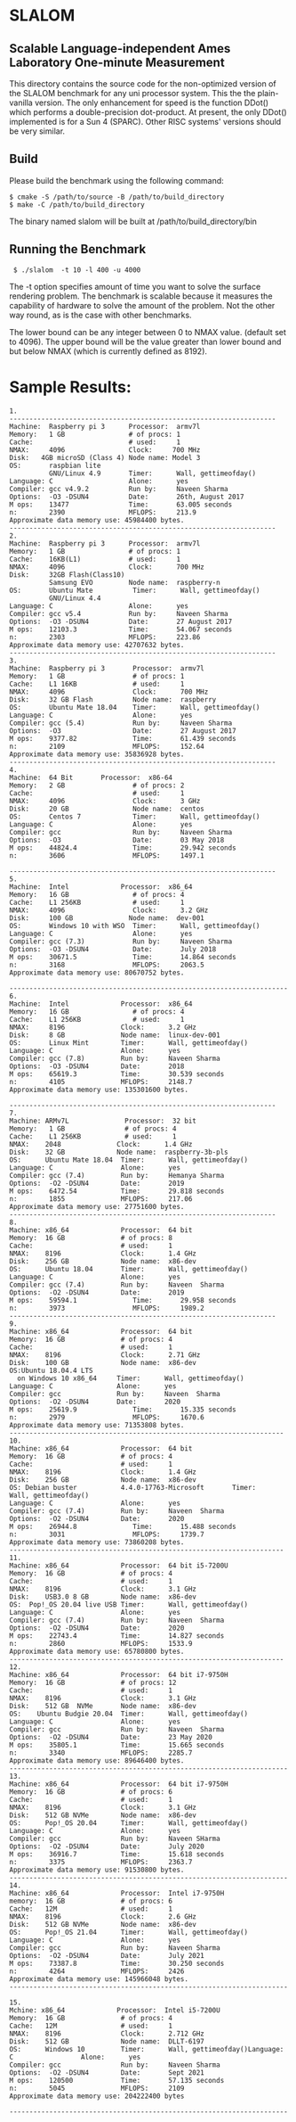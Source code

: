 #  SLALOM
## Scalable Language-independent Ames Laboratory One-minute Measurement

This directory contains the source code for the non-optimized version of the
SLALOM benchmark for any uni processor system.  This the the plain-vanilla
version.  The only enhancement for speed is the function DDot() which
performs a double-precision dot-product.  At present, the only DDot()
implemented is for a Sun 4 (SPARC).  Other RISC systems' versions should be
very similar.

 ## Build
Please build the benchmark using the following command:
```
$ cmake -S /path/to/source -B /path/to/build_directory
$ make -C /path/to/build_directory
```
The binary named slalom will be built at /path/to/build_directory/bin

## Running the Benchmark

``` $ ./slalom  -t 10 -l 400 -u 4000```

The -t option specifies amount of time you want to solve the surface rendering problem. The benchmark is scalable because it measures the capability of hardware to solve the amount of the problem. Not the other way round, as is the case with other benchmarks. 

The lower bound can be any integer between 0 to NMAX value. (default set to 4096). 
The upper bound will be the value greater than lower bound and but below NMAX (which is currently defined as 8192).

Sample Results:
================
```
1.
-------------------------------------------------------------------
Machine:  Raspberry pi 3      Processor:  armv7l
Memory:   1 GB                # of procs: 1
Cache:                        # used:     1
NMAX:     4096                Clock:     700 MHz
Disk:   4GB microSD (Class 4) Node name: Model 3 
OS:       raspbian lite
          GNU/Linux 4.9       Timer:      Wall, gettimeofday()
Language: C                   Alone:      yes
Compiler: gcc v4.9.2          Run by:     Naveen Sharma
Options:  -O3 -DSUN4          Date:       26th, August 2017
M ops:    13477               Time:       63.005 seconds
n:        2390                MFLOPS:     213.9
Approximate data memory use: 45984400 bytes.
-------------------------------------------------------------------
2.
Machine:  Raspberry pi 3      Processor:  armv7l
Memory:   1 GB                # of procs: 1
Cache:    16KB(L1)            # used:     1
NMAX:     4096                Clock:      700 MHz
Disk:     32GB Flash(Class10)
          Samsung EVO         Node name:  raspberry-n
OS:       Ubuntu Mate          Timer:      Wall, gettimeofday()
          GNU/Linux 4.4
Language: C                   Alone:      yes
Compiler: gcc v5.4            Run by:     Naveen Sharma
Options:  -O3 -DSUN4          Date:       27 August 2017
M ops:    12103.3             Time:       54.067 seconds
n:        2303                MFLOPS:     223.86
Approximate data memory use: 42707632 bytes.
-------------------------------------------------------------------
3.
Machine:  Raspberry pi 3       Processor:  armv7l
Memory:   1 GB                 # of procs: 1
Cache:    L1 16KB              # used:     1
NMAX:     4096                 Clock:      700 MHz
Disk:     32 GB Flash          Node name:  raspberry
OS:       Ubuntu Mate 18.04    Timer:      Wall, gettimeofday()
Language: C                    Alone:      yes
Compiler: gcc (5.4)            Run by:     Naveen Sharma
Options:  -O3                  Date:       27 August 2017
M ops:    9377.82              Time:       61.439 seconds
n:        2109                 MFLOPS:     152.64
Approximate data memory use: 35836928 bytes.
-------------------------------------------------------------------
4.
Machine:  64 Bit       Processor:  x86-64
Memory:   2 GB                 # of procs: 2
Cache:                         # used:     1
NMAX:     4096                 Clock:      3 GHz
Disk:     20 GB                Node name:  centos
OS:       Centos 7             Timer:      Wall, gettimeofday()
Language: C                    Alone:      yes
Compiler: gcc                  Run by:     Naveen Sharma
Options:  -O3                  Date:       03 May 2018
M ops:    44824.4              Time:       29.942 seconds
n:        3606                 MFLOPS:     1497.1

-------------------------------------------------------------------
5.
Machine:  Intel             Processor:  x86_64
Memory:   16 GB                # of procs: 4
Cache:    L1 256KB             # used:     1
NMAX:     4096                 Clock:      3.2 GHz
Disk:     100 GB              Node name:  dev-001 
OS:       Windows 10 with WSO  Timer:      Wall, gettimeofday()
Language: C                    Alone:      yes
Compiler: gcc (7.3)            Run by:     Naveen Sharma
Options:  -O3 -DSUN4           Date:       July 2018
M ops:    30671.5              Time:       14.864 seconds
n:        3168                 MFLOPS:     2063.5
Approximate data memory use: 80670752 bytes.

----------------------------------------------------------------------
6.
Machine:  Intel             Processor:  x86_64
Memory:   16 GB                # of procs: 4
Cache:    L1 256KB             # used:     1
NMAX:     8196              Clock:      3.2 GHz
Disk:     8 GB              Node name:  linux-dev-001
OS:       Linux Mint        Timer:      Wall, gettimeofday()
Language: C                 Alone:      yes
Compiler: gcc (7.8)         Run by:     Naveen Sharma
Options:  -O3 -DSUN4        Date:       2018
M ops:    65619.3           Time:       30.539 seconds
n:        4105              MFLOPS:     2148.7
Approximate data memory use: 135301600 bytes.

-------------------------------------------------------------------
7.
Machine: ARMv7L              Processor:  32 bit
Memory:   1 GB               # of procs: 4
Cache:    L1 256KB           # used:     1
NMAX:    2048              Clock:      1.4 GHz
Disk:    32 GB             Node name:  raspberry-3b-pls
OS:      Ubuntu Mate 18.04  Timer:      Wall, gettimeofday()
Language: C                 Alone:      yes
Compiler: gcc (7.4)         Run by:     Hemanya Sharma
Options:  -O2 -DSUN4        Date:       2019
M ops:    6472.54           Time:       29.818 seconds
n:        1855              MFLOPS:     217.06
Approximate data memory use: 27751600 bytes.
-------------------------------------------------------------------
8.
Machine: x86_64             Processor:  64 bit
Memory:  16 GB              # of procs: 8
Cache:                      # used:     1
NMAX:    8196               Clock:      1.4 GHz
Disk:    256 GB             Node name:  x86-dev
OS:      Ubuntu 18.04       Timer:      Wall, gettimeofday()
Language: C                 Alone:      yes
Compiler: gcc (7.4)         Run by:     Naveen  Sharma
Options:  -O2 -DSUN4        Date:       2019
M ops:    59594.1              Time:       29.958 seconds
n:        3973                 MFLOPS:     1989.2
-------------------------------------------------------------------
9.
Machine: x86_64             Processor:  64 bit
Memory:  16 GB              # of procs: 4
Cache:                      # used:     1
NMAX:    8196               Clock:      2.71 GHz
Disk:    100 GB             Node name:  x86-dev
OS:Ubuntu 18.04.4 LTS    
  on Windows 10 x86_64     Timer:      Wall, gettimeofday()
Language: C                Alone:      yes
Compiler: gcc              Run by:     Naveen  Sharma
Options:  -O2 -DSUN4       Date:       2020
M ops:    25619.9              Time:       15.335 seconds
n:        2979                 MFLOPS:     1670.6
Approximate data memory use: 71353808 bytes.
---------------------------------------------------------------------
10.
Machine: x86_64             Processor:  64 bit
Memory:  16 GB              # of procs: 4
Cache:                      # used:     1
NMAX:    8196               Clock:      1.4 GHz
Disk:    256 GB             Node name:  x86-dev
OS: Debian buster           4.4.0-17763-Microsoft       Timer:      Wall, gettimeofday()
Language: C                 Alone:      yes
Compiler: gcc (7.4)         Run by:     Naveen  Sharma
Options:  -O2 -DSUN4        Date:       2020
M ops:    26944.8              Time:       15.488 seconds
n:        3031                 MFLOPS:     1739.7
Approximate data memory use: 73860208 bytes.
---------------------------------------------------------------------
11.
Machine: x86_64             Processor:  64 bit i5-7200U
Memory:  16 GB              # of procs: 4
Cache:                      # used:     1
NMAX:    8196               Clock:      3.1 GHz
Disk:    USB3.0 8 GB        Node name:  x86-dev
OS:  Pop!_OS 20.04 live USB Timer:      Wall, gettimeofday()
Language: C                 Alone:      yes
Compiler: gcc (7.4)         Run by:     Naveen  Sharma
Options:  -O2 -DSUN4        Date:       2020
M ops:    22743.4           Time:       14.827 seconds
n:        2860              MFLOPS:     1533.9
Approximate data memory use: 65780800 bytes.
---------------------------------------------------------------------
12.
Machine: x86_64             Processor:  64 bit i7-9750H
Memory:  16 GB              # of procs: 12
Cache:                      # used:     1
NMAX:    8196               Clock:      3.1 GHz
Disk:    512 GB  NVMe       Node name:  x86-dev
OS:    Ubuntu Budgie 20.04  Timer:      Wall, gettimeofday()
Language: C                 Alone:      yes
Compiler: gcc               Run by:     Naveen  Sharma
Options:  -O2 -DSUN4        Date:       23 May 2020
M ops:    35805.1           Time:       15.665 seconds
n:        3340              MFLOPS:     2285.7
Approximate data memory use: 89646400 bytes.
----------------------------------------------------------------------
13.
Machine: x86_64             Processor:  64 bit i7-9750H
Memory:  16 GB              # of procs: 6 
Cache:                      # used:     1
NMAX:    8196               Clock:      3.1 GHz
Disk:    512 GB NVMe        Node name:  x86-dev
OS:      Pop!_OS 20.04      Timer:      Wall, gettimeofday()
Language: C                 Alone:      yes
Compiler: gcc               Run by:     Naveen SHarma
Options:  -O2 -DSUN4        Date:       July 2020
M ops:    36916.7           Time:       15.618 seconds
n:        3375              MFLOPS:     2363.7
Approximate data memory use: 91530800 bytes.
----------------------------------------------------------------------
14.
Machine: x86_64             Processor:  Intel i7-9750H
memory:  16 GB              # of procs: 6
Cache:   12M                # used:     1
NMAX:    8196               Clock:      2.6 GHz
Disk:    512 GB NVMe        Node name:  x86-dev
OS:      Pop!_OS 21.04      Timer:      Wall, gettimeofday()
Language: C                 Alone:      yes
Compiler: gcc               Run by:     Naveen Sharma
Options:  -O2 -DSUN4        Date:       July 2021
M ops:    73387.8           Time:       30.250 seconds
n:        4264              MFLOPS:     2426
Approximate data memory use: 145966048 bytes.
----------------------------------------------------------------------

15. 
Mchine: x86_64             Processor:  Intel i5-7200U
Memory:  16 GB              # of procs: 4
Cache:   12M                # used:     1
NMAX:    8196               Clock:      2.712 GHz
Disk:    512 GB             Node name:  DLLT-6197
OS:      Windows 10         Timer:      Wall, gettimeofday()Language: C                 Alone:      yes
Compiler: gcc               Run by:     Naveen Sharma
Options:  -O2 -DSUN4        Date:       Sept 2021
M ops:    120500            Time:       57.135 seconds
n:        5045              MFLOPS:     2109
Approximate data memory use: 204222400 bytes

----------------------------------------------------------------------

```

